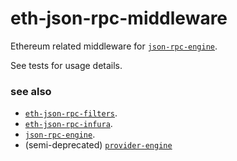 # eth-json-rpc-middleware

Ethereum related middleware for [`json-rpc-engine`](https://github.com/MetaMask/json-rpc-engine).

See tests for usage details.

### see also

- [`eth-json-rpc-filters`](https://github.com/MetaMask/eth-json-rpc-filters).
- [`eth-json-rpc-infura`](https://github.com/MetaMask/json-rpc-infura).
- [`json-rpc-engine`](https://github.com/MetaMask/json-rpc-engine).
- (semi-deprecated) [`provider-engine`](https://github.com/MetaMask/provider-engine)